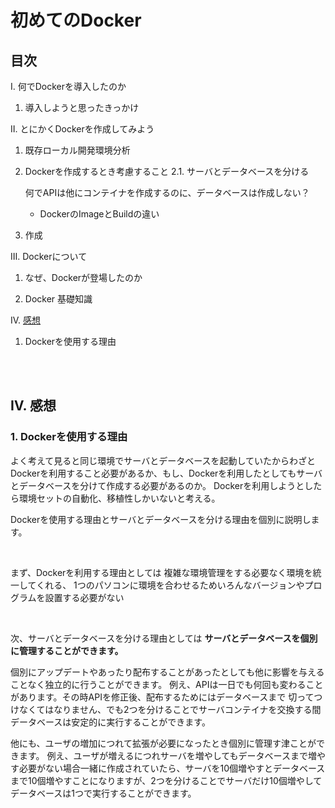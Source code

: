# 初めてのDocker

## 目次

Ⅰ. 何でDockerを導入したのか

1. 導入しようと思ったきっかけ

Ⅱ. とにかくDockerを作成してみよう

1. 既存ローカル開発環境分析

2. Dockerを作成するとき考慮すること
2.1. サーバとデータベースを分ける

    何でAPIは他にコンテイナを作成するのに、データベースは作成しない？
    - DockerのImageとBuildの違い

3. 作成

Ⅲ. Dockerについて

1. なぜ、Dockerが登場したのか

2. Docker 基礎知識

Ⅳ. [感想](#ⅳ-感想)

1. Dockerを使用する理由

</br>
</br>

## Ⅳ. 感想

### 1. Dockerを使用する理由

よく考えて見ると同じ環境でサーバとデータベースを起動していたからわざとDockerを利用すること必要があるか、もし、Dockerを利用したとしてもサーバとデータベースを分けて作成する必要があるのか。
Dockerを利用しようとしたら環境セットの自動化、移植性しかいないと考える。

Dockerを使用する理由とサーバとデータベースを分ける理由を個別に説明します。

</br>

まず、Dockerを利用する理由としては
複雑な環境管理をする必要なく環境を統一してくれる、
1つのパソコンに環境を合わせるためいろんなバージョンやプログラムを設置する必要がない

</br>

次、サーバとデータベースを分ける理由としては
**サーバとデータベースを個別に管理することができます。**

個別にアップデートやあったり配布することがあったとしても他に影響を与えることなく独立的に行うことができます。
例え、APIは一日でも何回も変わることがあります。その時APIを修正後、配布するためにはデータベースまで
切ってつけなくてはなりません、でも2つを分けることでサーバコンテイナを交換する間データベースは安定的に実行することができます。

他にも、ユーザの増加につれて拡張が必要になったとき個別に管理す津ことができます。
例え、ユーザが増えるにつれサーバを増やしてもデータベースまで増やす必要がない場合一緒に作成されていたら、サーバを10個増やすとデータベースまで10個増やすことになりますが、2つを分けることでサーバだけ10個増やしてデータベースは1つで実行することができます。
